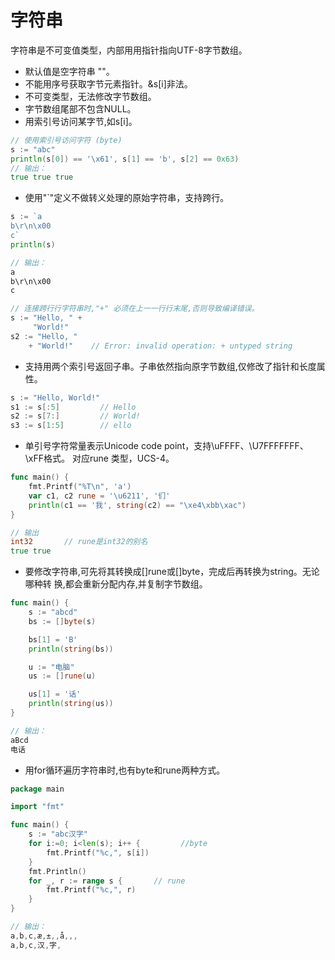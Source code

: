 
字符串
=========

字符串是不可变值类型，内部⽤用指针指向UTF-8字节数组。
- 默认值是空字符串 ""。
- 不能用序号获取字节元素指针。&s[i]非法。
- 不可变类型，无法修改字节数组。
- 字节数组尾部不包含NULL。
- 用索引号访问某字节,如s[i]。

```go
// 使用索引号访问字符 (byte)
s := "abc"
println(s[0]) == '\x61', s[1] == 'b', s[2] == 0x63)
// 输出：
true true true
```

- 使用"`"定义不做转义处理的原始字符串，支持跨行。

```go
s := `a
b\r\n\x00
c`
println(s)

// 输出：
a
b\r\n\x00
c

// 连接跨⾏行字符串时,"+" 必须在上⼀一⾏行末尾,否则导致编译错误。
s := "Hello, " +
     "World!"
s2 := "Hello, "
    + "World!"    // Error: invalid operation: + untyped string

```
- 支持用两个索引号返回子串。子串依然指向原字节数组,仅修改了指针和长度属性。
```go
s := "Hello, World!"
s1 := s[:5]         // Hello
s2 := s[7:]         // World!
s3 := s[1:5]        // ello
```
- 单引号字符常量表示Unicode code point，支持\uFFFF、\U7FFFFFFF、\xFF格式。 对应rune 类型，UCS-4。

```go
func main() {
    fmt.Printf("%T\n", 'a')
    var c1, c2 rune = '\u6211', '们'
    println(c1 == '我', string(c2) == "\xe4\xbb\xac")
}

// 输出
int32       // rune是int32的别名
true true
```
- 要修改字符串,可先将其转换成[]rune或[]byte，完成后再转换为string。无论哪种转 换,都会重新分配内存,并复制字节数组。

```go
func main() {
    s := "abcd"
    bs := []byte(s)

    bs[1] = 'B'
    println(string(bs))

    u := "电脑"
    us := []rune(u)

    us[1] = '话'
    println(string(us))
}

// 输出：
aBcd
电话
```

- 用for循环遍历字符串时,也有byte和rune两种方式。

```go
package main

import "fmt"

func main() {
    s := "abc汉字"
    for i:=0; i<len(s); i++ {         //byte
        fmt.Printf("%c,", s[i])
    }
    fmt.Println()
    for _, r := range s {       // rune
        fmt.Printf("%c,", r)
    }
}

// 输出：
a,b,c,æ,±,,å,­,,
a,b,c,汉,字,
```
